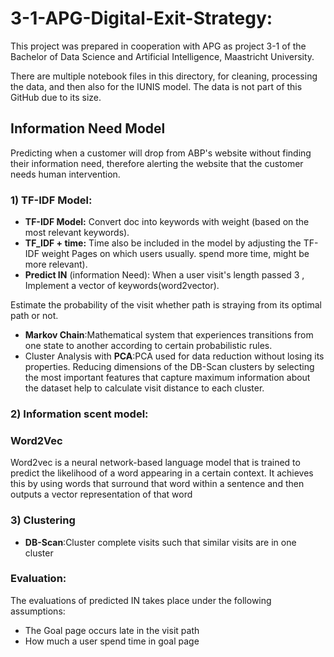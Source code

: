 # 3-1-APG-Digital-Exit-Strategy:
This project was prepared in cooperation with APG as project 3-1 of the
Bachelor of Data Science and Artificial Intelligence, Maastricht University.

There are multiple notebook files in this directory, for cleaning, processing the data, 
and then also for the IUNIS model. The data is not part of this GitHub due to its size.

## Information Need Model
Predicting when a customer will drop from ABP's website without finding their information need, 
therefore alerting the website that the customer needs human intervention.



### 1) TF-IDF Model:

* **TF-IDF Model:** Convert doc into keywords with weight (based on the most relevant keywords). 
* **TF_IDF + time:** Time also be included in the
model by adjusting the TF-IDF weight Pages on which users usually.
spend more time, might be more relevant).
* **Predict IN** (information Need): When a user visit's length passed 3 , Implement a vector of keywords(word2vector).

Estimate the probability of the visit  whether path is straying from its optimal path or not.
* **Markov Chain**:Mathematical system that experiences transitions from one state to another according to certain probabilistic rules. 
* Cluster Analysis with **PCA**:PCA used for data reduction without losing its properties. Reducing dimensions of the DB-Scan clusters by selecting
the most important features that capture maximum information about the dataset help to calculate visit distance to each cluster.  


### 2) Information scent model:
### Word2Vec
Word2vec is a neural network-based language model that is trained to predict the likelihood of a word appearing in
a certain context. It achieves this by using words that surround that
word within a sentence and then outputs a vector representation of
that word


### 3) Clustering
* **DB-Scan**:Cluster complete visits such that similar visits are in one cluster

### Evaluation: 
The evaluations of predicted IN takes place under the following assumptions:
* The Goal page occurs late in the visit path
* How much a user spend time in goal page


